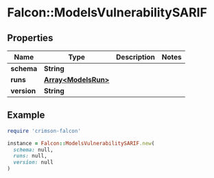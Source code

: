 # Falcon::ModelsVulnerabilitySARIF

## Properties

| Name | Type | Description | Notes |
| ---- | ---- | ----------- | ----- |
| **schema** | **String** |  |  |
| **runs** | [**Array&lt;ModelsRun&gt;**](ModelsRun.md) |  |  |
| **version** | **String** |  |  |

## Example

```ruby
require 'crimson-falcon'

instance = Falcon::ModelsVulnerabilitySARIF.new(
  schema: null,
  runs: null,
  version: null
)
```

